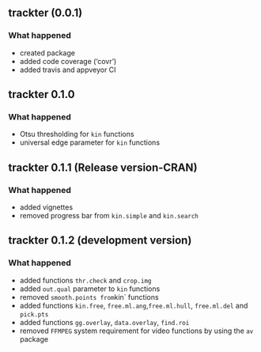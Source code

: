 
<!-- README.md is generated from README.Rmd. Please edit that file -->


## trackter (0.0.1)

### What happened

-   created package
-   added code coverage (‘covr’)
-   added travis and appveyor CI

## trackter 0.1.0

### What happened

-   Otsu thresholding for `kin` functions
-   universal edge parameter for `kin` functions

## trackter 0.1.1 (Release version-CRAN)

### What happened

-   added vignettes
-   removed progress bar from `kin.simple` and `kin.search`

## trackter 0.1.2 (development version)

### What happened

-   added functions `thr.check` and `crop.img`
-   added `out.qual` parameter to `kin` functions
-   removed `smooth.points from`kin\` functions
-   added functions `kin.free`, `free.ml.ang`,`free.ml.hull`,
    `free.ml.del` and `pick.pts`
-   added functions `gg.overlay`, `data.overlay`, `find.roi`
-   removed `FFMPEG` system requirement for video functions by using the
    `av` package
